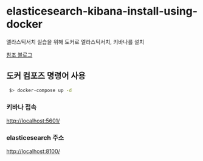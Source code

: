 # elasticesearch-kibana-install-using-docker
엘라스틱서치 실습을 위해 도커로 엘라스틱서치, 키바나를 설치

<a href="https://alysivji.github.io/elasticsearch-kibana-with-docker-compose.html" target="_blank">참조 블로그</a>

## 도커 컴포즈 명령어 사용
```bash
 $> docker-compose up -d
```

### 키바나 접속
[http://localhost:5601/](http://localhost:5601/)

### elasticesearch 주소
[http://localhost:8100/](http://localhost:8100/)
